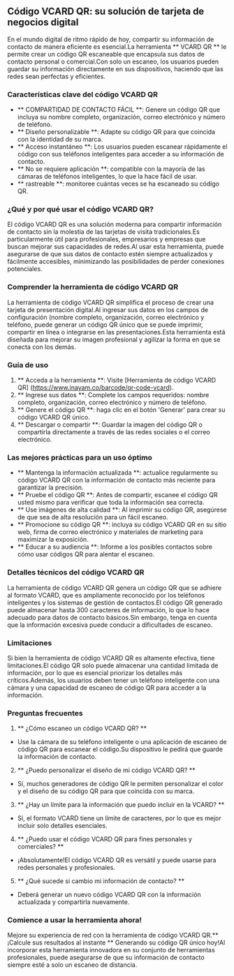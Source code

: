 ## Código VCARD QR: su solución de tarjeta de negocios digital

En el mundo digital de ritmo rápido de hoy, compartir su información de contacto de manera eficiente es esencial.La herramienta ** VCARD QR ** le permite crear un código QR escaneable que encapsula sus datos de contacto personal o comercial.Con solo un escaneo, los usuarios pueden guardar su información directamente en sus dispositivos, haciendo que las redes sean perfectas y eficientes.

### Características clave del código VCARD QR

- ** COMPARTIDAD DE CONTACTO FÁCIL **: Genere un código QR que incluya su nombre completo, organización, correo electrónico y número de teléfono.
- ** Diseño personalizable **: Adapte su código QR para que coincida con la identidad de su marca.
- ** Acceso instantáneo **: Los usuarios pueden escanear rápidamente el código con sus teléfonos inteligentes para acceder a su información de contacto.
- ** No se requiere aplicación **: compatible con la mayoría de las cámaras de teléfonos inteligentes, lo que la hace fácil de usar.
- ** rastreable **: monitoree cuántas veces se ha escaneado su código QR.

### ¿Qué y por qué usar el código VCARD QR?

El código VCARD QR es una solución moderna para compartir información de contacto sin la molestia de las tarjetas de visita tradicionales.Es particularmente útil para profesionales, empresarios y empresas que buscan mejorar sus capacidades de redes.Al usar esta herramienta, puede asegurarse de que sus datos de contacto estén siempre actualizados y fácilmente accesibles, minimizando las posibilidades de perder conexiones potenciales.

### Comprender la herramienta de código VCARD QR

La herramienta de código VCARD QR simplifica el proceso de crear una tarjeta de presentación digital.Al ingresar sus datos en los campos de configuración (nombre completo, organización, correo electrónico y teléfono, puede generar un código QR único que se puede imprimir, compartir en línea o integrarse en las presentaciones.Esta herramienta está diseñada para mejorar su imagen profesional y agilizar la forma en que se conecta con los demás.

### Guía de uso

1. ** Acceda a la herramienta **: Visite [Herramienta de código VCARD QR] (https://www.inayam.co/barcode/qr-code-vcard).
2. ** Ingrese sus datos **: Complete los campos requeridos: nombre completo, organización, correo electrónico y número de teléfono.
3. ** Genere el código QR **: haga clic en el botón 'Generar' para crear su código VCARD QR único.
4. ** Descargar o compartir **: Guardar la imagen del código QR o compartirla directamente a través de las redes sociales o el correo electrónico.

### Las mejores prácticas para un uso óptimo

- ** Mantenga la información actualizada **: actualice regularmente su código VCARD QR con la información de contacto más reciente para garantizar la precisión.
- ** Pruebe el código QR **: Antes de compartir, escanee el código QR usted mismo para verificar que toda la información sea correcta.
- ** Use imágenes de alta calidad **: Al imprimir su código QR, asegúrese de que sea de alta resolución para un fácil escaneo.
- ** Promocione su código QR **: incluya su código VCARD QR en su sitio web, firma de correo electrónico y materiales de marketing para maximizar la exposición.
- ** Educar a su audiencia **: Informe a los posibles contactos sobre cómo usar códigos QR para alentar el escaneo.

### Detalles técnicos del código VCARD QR

La herramienta de código VCARD QR genera un código QR que se adhiere al formato VCARD, que es ampliamente reconocido por los teléfonos inteligentes y los sistemas de gestión de contactos.El código QR generado puede almacenar hasta 300 caracteres de información, lo que lo hace adecuado para datos de contacto básicos.Sin embargo, tenga en cuenta que la información excesiva puede conducir a dificultades de escaneo.

### Limitaciones

Si bien la herramienta de código VCARD QR es altamente efectiva, tiene limitaciones.El código QR solo puede almacenar una cantidad limitada de información, por lo que es esencial priorizar los detalles más críticos.Además, los usuarios deben tener un teléfono inteligente con una cámara y una capacidad de escaneo de código QR para acceder a la información.

### Preguntas frecuentes

1. ** ¿Cómo escaneo un código VCARD QR? **
- Use la cámara de su teléfono inteligente o una aplicación de escaneo de código QR para escanear el código.Su dispositivo le pedirá que guarde la información de contacto.

2. ** ¿Puedo personalizar el diseño de mi código VCARD QR? **
- Sí, muchos generadores de código QR le permiten personalizar el color y el diseño de su código QR para que coincida con su marca.

3. ** ¿Hay un límite para la información que puedo incluir en la VCARD? **
- Sí, el formato VCARD tiene un límite de caracteres, por lo que es mejor incluir solo detalles esenciales.

4. ** ¿Puedo usar el código VCARD QR para fines personales y comerciales? **
- ¡Absolutamente!El código VCARD QR es versátil y puede usarse para redes personales y profesionales.

5. ** ¿Qué sucede si cambio mi información de contacto? **
- Deberá generar un nuevo código VCARD QR con la información actualizada y compartirla nuevamente.

### Comience a usar la herramienta ahora!

Mejore su experiencia de red con la herramienta de código VCARD QR.** ¡Calcule sus resultados al instante ** Generando su código QR único hoy!Al incorporar esta herramienta innovadora en su conjunto de herramientas profesionales, puede asegurarse de que su información de contacto siempre esté a solo un escaneo de distancia.